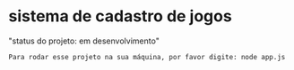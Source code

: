 <h1>sistema de cadastro de jogos</h1>
 "status do projeto: em desenvolvimento"
 
 ````
 Para rodar esse projeto na sua máquina, por favor digite: node app.js
 ````
